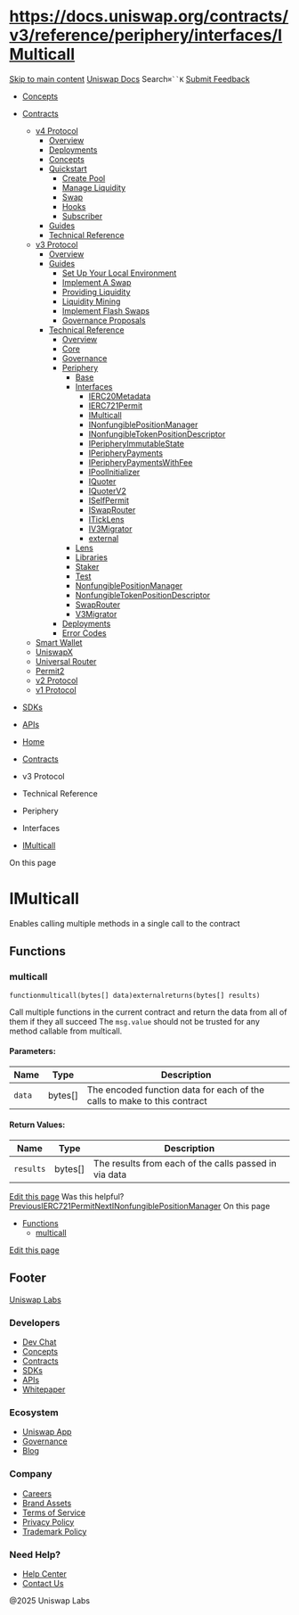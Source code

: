 # https://docs.uniswap.org/contracts/v3/reference/periphery/interfaces/IMulticall

[Skip to main content](https://docs.uniswap.org/contracts/v3/reference/periphery/interfaces/IMulticall#__docusaurus_skipToContent_fallback)
[Uniswap Docs](https://docs.uniswap.org/)
Search`⌘``K`
[Submit Feedback](https://docs.google.com/forms/d/e/1FAIpQLSdjSkZam8KiatL9XACRVxCHjDJjaPGbls77PCXDKFn4JwykXg/viewform)
  * [Concepts](https://docs.uniswap.org/concepts/overview)
  * [Contracts](https://docs.uniswap.org/contracts/v4/overview)
    * [v4 Protocol](https://docs.uniswap.org/contracts/v3/reference/periphery/interfaces/IMulticall)
      * [Overview](https://docs.uniswap.org/contracts/v4/overview)
      * [Deployments](https://docs.uniswap.org/contracts/v4/deployments)
      * [Concepts](https://docs.uniswap.org/contracts/v3/reference/periphery/interfaces/IMulticall)
      * [Quickstart](https://docs.uniswap.org/contracts/v3/reference/periphery/interfaces/IMulticall)
        * [Create Pool](https://docs.uniswap.org/contracts/v4/quickstart/create-pool)
        * [Manage Liquidity](https://docs.uniswap.org/contracts/v3/reference/periphery/interfaces/IMulticall)
        * [Swap](https://docs.uniswap.org/contracts/v4/quickstart/swap)
        * [Hooks](https://docs.uniswap.org/contracts/v3/reference/periphery/interfaces/IMulticall)
        * [Subscriber](https://docs.uniswap.org/contracts/v4/quickstart/subscriber)
      * [Guides](https://docs.uniswap.org/contracts/v3/reference/periphery/interfaces/IMulticall)
      * [Technical Reference](https://docs.uniswap.org/contracts/v3/reference/periphery/interfaces/IMulticall)
    * [v3 Protocol](https://docs.uniswap.org/contracts/v3/reference/periphery/interfaces/IMulticall)
      * [Overview](https://docs.uniswap.org/contracts/v3/overview)
      * [Guides](https://docs.uniswap.org/contracts/v3/reference/periphery/interfaces/IMulticall)
        * [Set Up Your Local Environment](https://docs.uniswap.org/contracts/v3/guides/local-environment)
        * [Implement A Swap](https://docs.uniswap.org/contracts/v3/reference/periphery/interfaces/IMulticall)
        * [Providing Liquidity](https://docs.uniswap.org/contracts/v3/reference/periphery/interfaces/IMulticall)
        * [Liquidity Mining](https://docs.uniswap.org/contracts/v3/reference/periphery/interfaces/IMulticall)
        * [Implement Flash Swaps](https://docs.uniswap.org/contracts/v3/reference/periphery/interfaces/IMulticall)
        * [Governance Proposals](https://docs.uniswap.org/contracts/v3/reference/periphery/interfaces/IMulticall)
      * [Technical Reference](https://docs.uniswap.org/contracts/v3/reference/periphery/interfaces/IMulticall)
        * [Overview](https://docs.uniswap.org/contracts/v3/reference/overview)
        * [Core](https://docs.uniswap.org/contracts/v3/reference/periphery/interfaces/IMulticall)
        * [Governance](https://docs.uniswap.org/contracts/v3/reference/periphery/interfaces/IMulticall)
        * [Periphery](https://docs.uniswap.org/contracts/v3/reference/periphery/interfaces/IMulticall)
          * [Base](https://docs.uniswap.org/contracts/v3/reference/periphery/interfaces/IMulticall)
          * [Interfaces](https://docs.uniswap.org/contracts/v3/reference/periphery/interfaces/IMulticall)
            * [IERC20Metadata](https://docs.uniswap.org/contracts/v3/reference/periphery/interfaces/IERC20Metadata)
            * [IERC721Permit](https://docs.uniswap.org/contracts/v3/reference/periphery/interfaces/IERC721Permit)
            * [IMulticall](https://docs.uniswap.org/contracts/v3/reference/periphery/interfaces/IMulticall)
            * [INonfungiblePositionManager](https://docs.uniswap.org/contracts/v3/reference/periphery/interfaces/INonfungiblePositionManager)
            * [INonfungibleTokenPositionDescriptor](https://docs.uniswap.org/contracts/v3/reference/periphery/interfaces/INonfungibleTokenPositionDescriptor)
            * [IPeripheryImmutableState](https://docs.uniswap.org/contracts/v3/reference/periphery/interfaces/IPeripheryImmutableState)
            * [IPeripheryPayments](https://docs.uniswap.org/contracts/v3/reference/periphery/interfaces/IPeripheryPayments)
            * [IPeripheryPaymentsWithFee](https://docs.uniswap.org/contracts/v3/reference/periphery/interfaces/IPeripheryPaymentsWithFee)
            * [IPoolInitializer](https://docs.uniswap.org/contracts/v3/reference/periphery/interfaces/IPoolInitializer)
            * [IQuoter](https://docs.uniswap.org/contracts/v3/reference/periphery/interfaces/IQuoter)
            * [IQuoterV2](https://docs.uniswap.org/contracts/v3/reference/periphery/interfaces/IQuoterV2)
            * [ISelfPermit](https://docs.uniswap.org/contracts/v3/reference/periphery/interfaces/ISelfPermit)
            * [ISwapRouter](https://docs.uniswap.org/contracts/v3/reference/periphery/interfaces/ISwapRouter)
            * [ITickLens](https://docs.uniswap.org/contracts/v3/reference/periphery/interfaces/ITickLens)
            * [IV3Migrator](https://docs.uniswap.org/contracts/v3/reference/periphery/interfaces/IV3Migrator)
            * [external](https://docs.uniswap.org/contracts/v3/reference/periphery/interfaces/IMulticall)
          * [Lens](https://docs.uniswap.org/contracts/v3/reference/periphery/interfaces/IMulticall)
          * [Libraries](https://docs.uniswap.org/contracts/v3/reference/periphery/interfaces/IMulticall)
          * [Staker](https://docs.uniswap.org/contracts/v3/reference/periphery/interfaces/IMulticall)
          * [Test](https://docs.uniswap.org/contracts/v3/reference/periphery/interfaces/IMulticall)
          * [NonfungiblePositionManager](https://docs.uniswap.org/contracts/v3/reference/periphery/NonfungiblePositionManager)
          * [NonfungibleTokenPositionDescriptor](https://docs.uniswap.org/contracts/v3/reference/periphery/NonfungibleTokenPositionDescriptor)
          * [SwapRouter](https://docs.uniswap.org/contracts/v3/reference/periphery/SwapRouter)
          * [V3Migrator](https://docs.uniswap.org/contracts/v3/reference/periphery/V3Migrator)
        * [Deployments](https://docs.uniswap.org/contracts/v3/reference/deployments/)
        * [Error Codes](https://docs.uniswap.org/contracts/v3/reference/error-codes)
    * [Smart Wallet](https://docs.uniswap.org/contracts/v3/reference/periphery/interfaces/IMulticall)
    * [UniswapX](https://docs.uniswap.org/contracts/v3/reference/periphery/interfaces/IMulticall)
    * [Universal Router](https://docs.uniswap.org/contracts/v3/reference/periphery/interfaces/IMulticall)
    * [Permit2](https://docs.uniswap.org/contracts/v3/reference/periphery/interfaces/IMulticall)
    * [v2 Protocol](https://docs.uniswap.org/contracts/v3/reference/periphery/interfaces/IMulticall)
    * [v1 Protocol](https://docs.uniswap.org/contracts/v3/reference/periphery/interfaces/IMulticall)
  * [SDKs](https://docs.uniswap.org/sdk/v4/overview)
  * [APIs](https://docs.uniswap.org/api/subgraph/overview)


  * [Home](https://docs.uniswap.org/)
  * [Contracts](https://docs.uniswap.org/contracts/v4/overview)
  * v3 Protocol
  * Technical Reference
  * Periphery
  * Interfaces
  * [IMulticall](https://docs.uniswap.org/contracts/v3/reference/periphery/interfaces/IMulticall)


On this page
# IMulticall
Enables calling multiple methods in a single call to the contract
## Functions[​](https://docs.uniswap.org/contracts/v3/reference/periphery/interfaces/IMulticall#functions "Direct link to Functions")
### multicall[​](https://docs.uniswap.org/contracts/v3/reference/periphery/interfaces/IMulticall#multicall "Direct link to multicall")
```
functionmulticall(bytes[] data)externalreturns(bytes[] results)
```

Call multiple functions in the current contract and return the data from all of them if they all succeed
The `msg.value` should not be trusted for any method callable from multicall.
#### Parameters:[​](https://docs.uniswap.org/contracts/v3/reference/periphery/interfaces/IMulticall#parameters "Direct link to Parameters:")
Name| Type| Description  
---|---|---  
`data`| bytes[]| The encoded function data for each of the calls to make to this contract  
#### Return Values:[​](https://docs.uniswap.org/contracts/v3/reference/periphery/interfaces/IMulticall#return-values "Direct link to Return Values:")
Name| Type| Description  
---|---|---  
`results`| bytes[]| The results from each of the calls passed in via data  
[Edit this page](https://github.com/uniswap/uniswap-docs/tree/main/docs/contracts/v3/reference/periphery/interfaces/IMulticall.md)
Was this helpful?
[PreviousIERC721Permit](https://docs.uniswap.org/contracts/v3/reference/periphery/interfaces/IERC721Permit)[NextINonfungiblePositionManager](https://docs.uniswap.org/contracts/v3/reference/periphery/interfaces/INonfungiblePositionManager)
On this page
  * [Functions](https://docs.uniswap.org/contracts/v3/reference/periphery/interfaces/IMulticall#functions)
    * [multicall](https://docs.uniswap.org/contracts/v3/reference/periphery/interfaces/IMulticall#multicall)


[Edit this page](https://github.com/uniswap/uniswap-docs/tree/main/docs/contracts/v3/reference/periphery/interfaces/IMulticall.md)
## Footer
[Uniswap Labs](https://docs.uniswap.org/)
### Developers
  * [Dev Chat](https://discord.com/invite/uniswap)
  * [Concepts](https://docs.uniswap.org/concepts/overview)
  * [Contracts](https://docs.uniswap.org/contracts/v4/overview)
  * [SDKs](https://docs.uniswap.org/sdk/v4/overview)
  * [APIs](https://docs.uniswap.org/api/subgraph/overview)
  * [Whitepaper](https://app.uniswap.org/whitepaper-v4.pdf)


### Ecosystem
  * [Uniswap App](https://app.uniswap.org/)
  * [Governance](https://www.uniswapfoundation.org/governance)
  * [Blog](https://blog.uniswap.org/)


### Company
  * [Careers](https://boards.greenhouse.io/uniswaplabs)
  * [Brand Assets](https://github.com/Uniswap/brand-assets/raw/main/Uniswap%20Brand%20Assets.zip)
  * [Terms of Service](https://support.uniswap.org/hc/en-us/articles/30935100859661-Uniswap-Labs-Terms-of-Service)
  * [Privacy Policy](https://support.uniswap.org/hc/en-us/articles/30934457771405-Uniswap-Labs-Privacy-Policy)
  * [Trademark Policy](https://support.uniswap.org/hc/en-us/articles/30934762216973-Uniswap-Labs-Trademark-Guidelines)


### Need Help?
  * [Help Center](https://support.uniswap.org/)
  * [Contact Us](https://support.uniswap.org/hc/en-us/requests/new)


@2025 Uniswap Labs
[](https://github.com/uniswap/uniswap-docs)[](https://twitter.com/Uniswap)[](https://discord.com/invite/uniswap)
